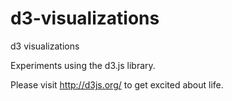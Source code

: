 d3-visualizations
=================

d3 visualizations

Experiments using the d3.js library.

Please visit http://d3js.org/ to get excited about life.
